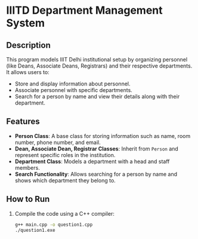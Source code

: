 # IIITD Department Management System

## Description
This program models IIIT Delhi institutional setup by organizing personnel (like Deans, Associate Deans, Registrars) and their respective departments. It allows users to:
- Store and display information about personnel.
- Associate personnel with specific departments.
- Search for a person by name and view their details along with their department.

## Features
- **Person Class**: A base class for storing information such as name, room number, phone number, and email.
- **Dean, Associate Dean, Registrar Classes**: Inherit from `Person` and represent specific roles in the institution.
- **Department Class**: Models a department with a head and staff members.
- **Search Functionality**: Allows searching for a person by name and shows which department they belong to.

## How to Run
1. Compile the code using a C++ compiler:
   ```bash
   g++ main.cpp -o question1.cpp
   ./question1.exe
